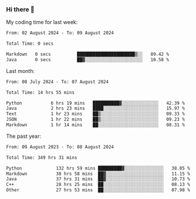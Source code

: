 ### Hi there 👋

My coding time for last week:

<!--START_SECTION:week-->

```txt
From: 02 August 2024 - To: 09 August 2024

Total Time: 0 secs

Markdown   0 secs          ██████████████████████▒░░   89.42 %
Java       0 secs          ██▓░░░░░░░░░░░░░░░░░░░░░░   10.58 %
```

<!--END_SECTION:week-->

Last month:

<!--START_SECTION:month-->

```txt
From: 08 July 2024 - To: 07 August 2024

Total Time: 14 hrs 55 mins

Python           6 hrs 19 mins   ██████████▓░░░░░░░░░░░░░░   42.39 %
Java             2 hrs 23 mins   ████░░░░░░░░░░░░░░░░░░░░░   15.97 %
Text             1 hr 23 mins    ██▒░░░░░░░░░░░░░░░░░░░░░░   09.33 %
JSON             1 hr 22 mins    ██▒░░░░░░░░░░░░░░░░░░░░░░   09.23 %
Markdown         1 hr 14 mins    ██░░░░░░░░░░░░░░░░░░░░░░░   08.31 %
```

<!--END_SECTION:month-->

The past year:

<!--START_SECTION:year-->

```txt
From: 09 August 2023 - To: 08 August 2024

Total Time: 349 hrs 31 mins

Python             132 hrs 59 mins █████████▓░░░░░░░░░░░░░░░   38.05 %
Markdown           38 hrs 58 mins  ██▓░░░░░░░░░░░░░░░░░░░░░░   11.15 %
Java               37 hrs 31 mins  ██▓░░░░░░░░░░░░░░░░░░░░░░   10.73 %
C++                28 hrs 25 mins  ██░░░░░░░░░░░░░░░░░░░░░░░   08.13 %
Other              27 hrs 53 mins  ██░░░░░░░░░░░░░░░░░░░░░░░   07.98 %
```

<!--END_SECTION:year-->
